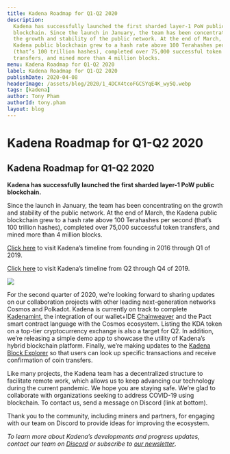 ```yaml
---
title: Kadena Roadmap for Q1-Q2 2020
description:
  Kadena has successfully launched the first sharded layer-1 PoW public
  blockchain. Since the launch in January, the team has been concentrating on
  the growth and stability of the public network. At the end of March, the
  Kadena public blockchain grew to a hash rate above 100 Terahashes per second
  (that’s 100 trillion hashes), completed over 75,000 successful token
  transfers, and mined more than 4 million blocks.
menu: Kadena Roadmap for Q1-Q2 2020
label: Kadena Roadmap for Q1-Q2 2020
publishDate: 2020-04-08
headerImage: /assets/blog/2020/1_4DCX4tcoFGCSYqE4K_wy5Q.webp
tags: [kadena]
author: Tony Pham
authorId: tony.pham
layout: blog
---
```


# Kadena Roadmap for Q1-Q2 2020

## Kadena Roadmap for Q1-Q2 2020

**Kadena has successfully launched the first sharded layer-1 PoW public
blockchain.**

Since the launch in January, the team has been concentrating on the growth and
stability of the public network. At the end of March, the Kadena public
blockchain grew to a hash rate above 100 Terahashes per second (that’s 100
trillion hashes), completed over 75,000 successful token transfers, and mined
more than 4 million blocks.

[Click here](/docs/blogchain/2019/kadenas-roadmap-to-a-hybrid-blockchain-platform-2019-03-14)
to visit Kadena’s timeline from founding in 2016 through Q1 of 2019.

[Click here](/docs/blogchain/2019/roadmap-for-kadenas-hybrid-blockchain-launch-in-january-2020-2019-12-04)
to visit Kadena’s timeline from Q2 through Q4 of 2019.

![](/assets/blog/2020/1__tid1PJH0R_WwpxL0Jvcww.webp)

For the second quarter of 2020, we’re looking forward to sharing updates on our
collaboration projects with other leading next-generation networks Cosmos and
Polkadot. Kadena is currently on track to complete
[Kadenamint](/docs/blogchain/2019/introducing-kadenamint-and-chainweb-testnet-v2-2019-08-06),
the integration of our wallet+IDE
[Chainweaver](https://www.kadena.io/chainweaver) and the Pact smart contract
language with the Cosmos ecosystem. Listing the KDA token on a top-tier
cryptocurrency exchange is also a target for Q2. In addition, we’re releasing a
simple demo app to showcase the utility of Kadena’s hybrid blockchain platform.
Finally, we’re making updates to the
[Kadena Block Explorer](https://explorer.chainweb.com/mainnet) so that users can
look up specific transactions and receive confirmation of coin transfers.

Like many projects, the Kadena team has a decentralized structure to facilitate
remote work, which allows us to keep advancing our technology during the current
pandemic. We hope you are staying safe. We’re glad to collaborate with
organizations seeking to address COVID-19 using blockchain. To contact us, send
a message on Discord (link at bottom).

Thank you to the community, including miners and partners, for engaging with our
team on Discord to provide ideas for improving the ecosystem.

_To learn more about Kadena’s developments and progress updates, contact our
team on [Discord](https://discordapp.com/invite/bsUcWmX) or subscribe to
[our newsletter](http://eepurl.com/dk-Sbz)_.
